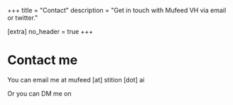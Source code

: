 +++
title = "Contact"
description = "Get in touch with Mufeed VH via email or twitter."

[extra]
no_header = true
+++

# Contact me

You can email me at mufeed [at] stition [dot] ai

Or you can DM me on <a><i class="fa-brands fa-x-twitter"></i></a>